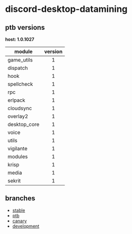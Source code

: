 # discord-desktop-datamining

## ptb versions

**host: 1.0.1027**

| module | version |
| ------ | :-----: |
| game_utils | 1 |
| dispatch | 1 |
| hook | 1 |
| spellcheck | 1 |
| rpc | 1 |
| erlpack | 1 |
| cloudsync | 1 |
| overlay2 | 1 |
| desktop_core | 1 |
| voice | 1 |
| utils | 1 |
| vigilante | 1 |
| modules | 1 |
| krisp | 1 |
| media | 1 |
| sekrit | 1 |

## branches

- [stable](https://github.com/OpenAsar/discord-desktop-datamining/tree/stable)
- [ptb](https://github.com/OpenAsar/discord-desktop-datamining/tree/ptb)
- [canary](https://github.com/OpenAsar/discord-desktop-datamining/tree/canary)
- [development](https://github.com/OpenAsar/discord-desktop-datamining/tree/development)